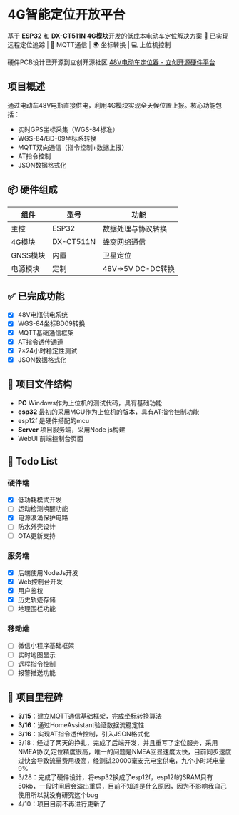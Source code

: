 # 4G智能定位开放平台

基于 **ESP32** 和 **DX-CT511N 4G模块**开发的低成本电动车定位解决方案
🚀 已实现远程定位追踪 | 📡 MQTT通信 | 🌍 坐标转换 | 💻 上位机控制

硬件PCB设计已开源到立创开源社区 [48V电动车定位器 - 立创开源硬件平台](https://oshwhub.com/hewei2723/4ggnss)

## 项目概述

通过电动车48V电瓶直接供电，利用4G模块实现全天候位置上报。核心功能包括：

- 实时GPS坐标采集（WGS-84标准）
- WGS-84/BD-09坐标系转换
- MQTT双向通信（指令控制+数据上报）
- AT指令控制
- JSON数据格式化

## 📦 硬件组成


| 组件     | 型号      | 功能               |
| -------- | --------- | ------------------ |
| 主控     | ESP32     | 数据处理与协议转换 |
| 4G模块   | DX-CT511N | 蜂窝网络通信       |
| GNSS模块 | 内置      | 卫星定位           |
| 电源模块 | 定制      | 48V→5V DC-DC转换  |

## ✅ 已完成功能

- [X]  48V电瓶供电系统
- [X]  WGS-84坐标BD09转换
- [X]  MQTT基础通信框架
- [X]  AT指令透传通道
- [X]  7×24小时稳定性测试
- [X]  JSON数据格式化

## 📂 项目文件结构

- **PC** Windows作为上位机的测试代码，具有基础功能
- **esp32** 最初的采用MCU作为上位机的版本，具有AT指令控制功能
- esp12f 是硬件搭配的mcu
- **Server** 项目服务端，采用Node js构建
- WebUI 前端控制台页面

## 📌 Todo List

### 硬件端

- [X]  低功耗模式开发
- [ ]  运动检测唤醒功能
- [X]  电源浪涌保护电路
- [ ]  防水外壳设计
- [ ]  OTA更新支持

### 服务端

- [X]  后端使用NodeJs开发
- [X]  Web控制台开发
- [X]  用户鉴权
- [X]  历史轨迹存储
- [ ]  地理围栏功能

### 移动端

- [ ]  微信小程序基础框架
- [ ]  实时地图显示
- [ ]  远程指令控制
- [ ]  报警推送功能

## 🌟 项目里程碑

- **3/15**：建立MQTT通信基础框架，完成坐标转换算法
- **3/16**：通过HomeAssistant验证数据流稳定性
- **3/16**：实现AT指令透传控制，引入JSON格式化
- 3/18：经过了两天的挣扎，完成了后端开发，并且重写了定位服务，采用 NMEA协议,定位精度很高，唯一的问题是NMEA回显速度太快，目前同步速度过快会导致流量费用极高，经测试20000毫安充电宝供电，九个小时耗电量9%
- 3/28：完成了硬件设计，将esp32换成了esp12f，esp12f的SRAM只有50kb，一段时间后会溢出重启，目前不知道是什么原因，因为不影响我自己使用所以就没有研究这个bug
- 4/10：项目目前不再进行更新了
